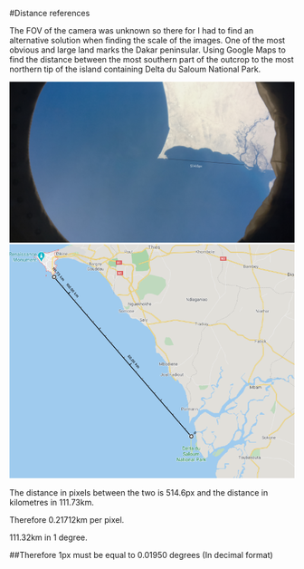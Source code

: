#Distance references

The FOV of the camera was unknown so there for I had to find an alternative solution when finding the scale of the images.
One of the most obvious and large land marks the Dakar peninsular. Using Google Maps to find the distance between the most southern part of the outcrop to the most northern tip of the island containing Delta du Saloum National Park.

![Real life image with line drawn between the two points with the text "514.6px between the two"](./reference-image-with-measurement-px.png)
![Google Maps screenshot with line drawn between the two points with the text "11.73km" between the two"](./map-with-measurement-km.png)

The distance in pixels between the two is 514.6px and the distance in kilometres in 111.73km.

Therefore 0.21712km per pixel.

111.32km in 1 degree.

##Therefore 1px must be equal to 0.01950 degrees (In decimal format)
